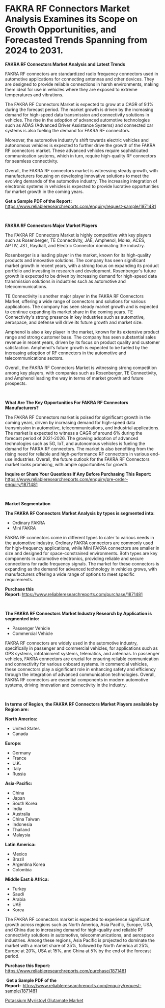 <p><h1>FAKRA RF Connectors Market Analysis Examines its Scope on Growth Opportunities, and Forecasted Trends Spanning from 2024 to 2031.</h1></p><p><strong>FAKRA RF Connectors Market Analysis and Latest Trends</strong></p>
<p><p>FAKRA RF connectors are standardized radio frequency connectors used in automotive applications for connecting antennas and other devices. They are designed to provide reliable connections in harsh environments, making them ideal for use in vehicles where they are exposed to extreme temperatures and vibrations.</p><p>The FAKRA RF Connectors Market is expected to grow at a CAGR of 9.1% during the forecast period. The market growth is driven by the increasing demand for high-speed data transmission and connectivity solutions in vehicles. The rise in the adoption of advanced automotive technologies such as ADAS (Advanced Driver Assistance Systems) and connected car systems is also fueling the demand for FAKRA RF connectors.</p><p>Moreover, the automotive industry's shift towards electric vehicles and autonomous vehicles is expected to further drive the growth of the FAKRA RF connectors market. These advanced vehicles require sophisticated communication systems, which in turn, require high-quality RF connectors for seamless connectivity.</p><p>Overall, the FAKRA RF connectors market is witnessing steady growth, with manufacturers focusing on developing innovative solutions to meet the evolving demands of the automotive industry. The increasing integration of electronic systems in vehicles is expected to provide lucrative opportunities for market growth in the coming years.</p></p>
<p><strong>Get a Sample PDF of the Report:&nbsp;</strong> <a href="https://www.reliableresearchreports.com/enquiry/request-sample/1871481">https://www.reliableresearchreports.com/enquiry/request-sample/1871481</a></p>
<p>&nbsp;</p>
<p><strong>FAKRA RF Connectors Major Market Players</strong></p>
<p><p>The FAKRA RF Connectors Market is highly competitive with key players such as Rosenberger, TE Connectivity, JAE, Amphenol, Molex, ACES, APTIV, JST, Raydiall, and Electric Connector dominating the industry. </p><p>Rosenberger is a leading player in the market, known for its high-quality products and innovative solutions. The company has seen significant market growth in recent years, with a strong focus on expanding its product portfolio and investing in research and development. Rosenberger's future growth is expected to be driven by increasing demand for high-speed data transmission solutions in industries such as automotive and telecommunications.</p><p>TE Connectivity is another major player in the FAKRA RF Connectors Market, offering a wide range of connectors and solutions for various applications. The company has seen steady market growth and is expected to continue expanding its market share in the coming years. TE Connectivity's strong presence in key industries such as automotive, aerospace, and defense will drive its future growth and market size.</p><p>Amphenol is also a key player in the market, known for its extensive product range and strong customer base. The company has seen substantial sales revenue in recent years, driven by its focus on product quality and customer satisfaction. Amphenol's future growth is expected to be fueled by the increasing adoption of RF connectors in the automotive and telecommunications sectors.</p><p>Overall, the FAKRA RF Connectors Market is witnessing strong competition among key players, with companies such as Rosenberger, TE Connectivity, and Amphenol leading the way in terms of market growth and future prospects.</p></p>
<p>&nbsp;</p>
<p><strong>What Are The Key Opportunities For FAKRA RF Connectors Manufacturers?</strong></p>
<p><p>The FAKRA RF Connectors market is poised for significant growth in the coming years, driven by increasing demand for high-speed data transmission in automotive, telecommunications, and industrial applications. The market is expected to witness a CAGR of around 6% during the forecast period of 2021-2026. The growing adoption of advanced technologies such as 5G, IoT, and autonomous vehicles is fueling the demand for FAKRA RF connectors. The market is also benefiting from the rising need for reliable and high-performance RF connectors in various end-use industries. Overall, the future outlook for the FAKRA RF Connectors market looks promising, with ample opportunities for growth.</p></p>
<p><strong>Inquire or Share Your Questions If Any Before Purchasing This Report:</strong> <a href="https://www.reliableresearchreports.com/enquiry/pre-order-enquiry/1871481">https://www.reliableresearchreports.com/enquiry/pre-order-enquiry/1871481</a></p>
<p>&nbsp;</p>
<p><strong>Market Segmentation</strong></p>
<p><strong>The FAKRA RF Connectors Market Analysis by types is segmented into:</strong></p>
<p><ul><li>Ordinary FAKRA</li><li>Mini FAKRA</li></ul></p>
<p><p>FAKRA RF connectors come in different types to cater to various needs in the automotive industry. Ordinary FAKRA connectors are commonly used for high-frequency applications, while Mini FAKRA connectors are smaller in size and designed for space-constrained environments. Both types are key components in automotive electronics, providing reliable and secure connections for radio frequency signals. The market for these connectors is expanding as the demand for advanced technology in vehicles grows, with manufacturers offering a wide range of options to meet specific requirements.</p></p>
<p><strong>Purchase this Report:&nbsp;</strong><a href="https://www.reliableresearchreports.com/purchase/1871481">https://www.reliableresearchreports.com/purchase/1871481</a></p>
<p>&nbsp;</p>
<p><strong>The FAKRA RF Connectors Market Industry Research by Application is segmented into:</strong></p>
<p><ul><li>Passenger Vehicle</li><li>Commercial Vehicle</li></ul></p>
<p><p>FAKRA RF connectors are widely used in the automotive industry, specifically in passenger and commercial vehicles, for applications such as GPS systems, infotainment systems, telematics, and antennas. In passenger vehicles, FAKRA connectors are crucial for ensuring reliable communication and connectivity for various onboard systems. In commercial vehicles, these connectors play a significant role in enhancing safety and efficiency through the integration of advanced communication technologies. Overall, FAKRA RF connectors are essential components in modern automotive systems, driving innovation and connectivity in the industry.</p></p>
<p>&nbsp;</p>
<p><strong>In terms of Region, the FAKRA RF Connectors Market Players available by Region are:</strong></p>
<p>
    <p> <strong> North America: </strong>
        <ul>
            <li>United States</li>
            <li>Canada</li>
        </ul>
        </p> 
    <p> <strong> Europe: </strong>
        <ul>
            <li>Germany</li>
            <li>France</li>
            <li>U.K.</li>
            <li>Italy</li>
            <li>Russia</li>
        </ul>
        </p> 
    <p> <strong> Asia-Pacific: </strong>
        <ul>
            <li>China</li>
            <li>Japan</li>
            <li>South Korea</li>
            <li>India</li>
            <li>Australia</li>
            <li>China Taiwan</li>
            <li>Indonesia</li>
            <li>Thailand</li>
            <li>Malaysia</li>
        </ul>
        </p> 
    <p> <strong> Latin America: </strong>
        <ul>
            <li>Mexico</li>
            <li>Brazil</li>
            <li>Argentina Korea</li>
            <li>Colombia</li>
        </ul>
        </p> 
    <p> <strong> Middle East & Africa: </strong>
        <ul>
            <li>Turkey</li>
            <li>Saudi</li>
            <li>Arabia</li>
            <li>UAE</li>
            <li>Korea</li>
        </ul>
    </p>
    </p>
<p><p>The FAKRA RF connectors market is expected to experience significant growth across regions such as North America, Asia Pacific, Europe, USA, and China due to increasing demand for high-quality and reliable RF connectivity solutions in automotive, telecommunications, and aerospace industries. Among these regions, Asia Pacific is projected to dominate the market with a market share of 35%, followed by North America at 25%, Europe at 20%, USA at 15%, and China at 5% by the end of the forecast period.</p></p>
<p><strong>Purchase this Report: </strong><a href="https://www.reliableresearchreports.com/purchase/1871481">https://www.reliableresearchreports.com/purchase/1871481</a></p>
<p>&nbsp;<strong>Get a Sample PDF of the Report:&nbsp;&nbsp;</strong><a href="https://www.reliableresearchreports.com/enquiry/request-sample/1871481">https://www.reliableresearchreports.com/enquiry/request-sample/1871481</a></p>
<p><strong></strong></p>
<p><p><a href="https://fearless-okapi-6c8.notion.site/Decoding-the-Potassium-Myristoyl-Glutamate-Market-A-Deep-Dive-into-the-Latest-Market-Trends-Market-a66650b610b54af4a64f34b70b033879">Potassium Myristoyl Glutamate Market</a></p></p>